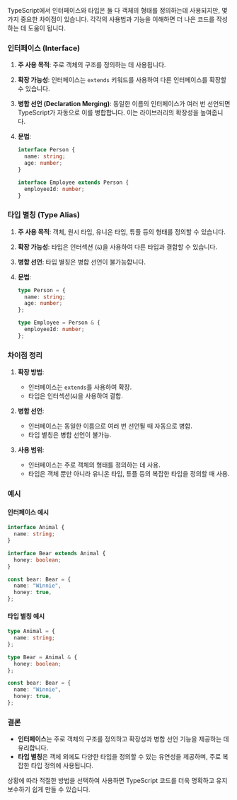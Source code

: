 TypeScript에서 인터페이스와 타입은 둘 다 객체의 형태를 정의하는데 사용되지만, 몇 가지 중요한 차이점이 있습니다. 각각의 사용법과 기능을 이해하면 더 나은 코드를 작성하는 데 도움이 됩니다.

### 인터페이스 (Interface)

1. **주 사용 목적**: 주로 객체의 구조를 정의하는 데 사용됩니다.
2. **확장 가능성**: 인터페이스는 `extends` 키워드를 사용하여 다른 인터페이스를 확장할 수 있습니다.
3. **병합 선언 (Declaration Merging)**: 동일한 이름의 인터페이스가 여러 번 선언되면 TypeScript가 자동으로 이를 병합합니다. 이는 라이브러리의 확장성을 높여줍니다.
4. **문법**:

   ```typescript
   interface Person {
     name: string;
     age: number;
   }

   interface Employee extends Person {
     employeeId: number;
   }
   ```

### 타입 별칭 (Type Alias)

1. **주 사용 목적**: 객체, 원시 타입, 유니온 타입, 튜플 등의 형태를 정의할 수 있습니다.
2. **확장 가능성**: 타입은 인터섹션 (`&`)을 사용하여 다른 타입과 결합할 수 있습니다.
3. **병합 선언**: 타입 별칭은 병합 선언이 불가능합니다.
4. **문법**:

   ```typescript
   type Person = {
     name: string;
     age: number;
   };

   type Employee = Person & {
     employeeId: number;
   };
   ```

### 차이점 정리

1. **확장 방법**:

   - 인터페이스는 `extends`를 사용하여 확장.
   - 타입은 인터섹션(`&`)을 사용하여 결합.

2. **병합 선언**:

   - 인터페이스는 동일한 이름으로 여러 번 선언될 때 자동으로 병합.
   - 타입 별칭은 병합 선언이 불가능.

3. **사용 범위**:
   - 인터페이스는 주로 객체의 형태를 정의하는 데 사용.
   - 타입은 객체 뿐만 아니라 유니온 타입, 튜플 등의 복잡한 타입을 정의할 때 사용.

### 예시

#### 인터페이스 예시

```typescript
interface Animal {
  name: string;
}

interface Bear extends Animal {
  honey: boolean;
}

const bear: Bear = {
  name: "Winnie",
  honey: true,
};
```

#### 타입 별칭 예시

```typescript
type Animal = {
  name: string;
};

type Bear = Animal & {
  honey: boolean;
};

const bear: Bear = {
  name: "Winnie",
  honey: true,
};
```

### 결론

- **인터페이스**는 주로 객체의 구조를 정의하고 확장성과 병합 선언 기능을 제공하는 데 유리합니다.
- **타입 별칭**은 객체 외에도 다양한 타입을 정의할 수 있는 유연성을 제공하며, 주로 복잡한 타입 정의에 사용됩니다.

상황에 따라 적절한 방법을 선택하여 사용하면 TypeScript 코드를 더욱 명확하고 유지보수하기 쉽게 만들 수 있습니다.
